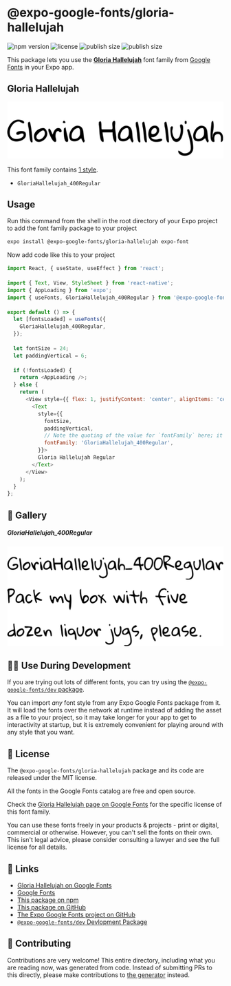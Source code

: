 # @expo-google-fonts/gloria-hallelujah

![npm version](https://flat.badgen.net/npm/v/@expo-google-fonts/gloria-hallelujah)
![license](https://flat.badgen.net/github/license/expo/google-fonts)
![publish size](https://flat.badgen.net/packagephobia/install/@expo-google-fonts/gloria-hallelujah)
![publish size](https://flat.badgen.net/packagephobia/publish/@expo-google-fonts/gloria-hallelujah)

This package lets you use the [**Gloria Hallelujah**](https://fonts.google.com/specimen/Gloria+Hallelujah) font family from [Google Fonts](https://fonts.google.com/) in your Expo app.

## Gloria Hallelujah

![Gloria Hallelujah](./font-family.png)

This font family contains [1 style](#-gallery).

- `GloriaHallelujah_400Regular`

## Usage

Run this command from the shell in the root directory of your Expo project to add the font family package to your project
```sh
expo install @expo-google-fonts/gloria-hallelujah expo-font
```

Now add code like this to your project
```js
import React, { useState, useEffect } from 'react';

import { Text, View, StyleSheet } from 'react-native';
import { AppLoading } from 'expo';
import { useFonts, GloriaHallelujah_400Regular } from '@expo-google-fonts/gloria-hallelujah';

export default () => {
  let [fontsLoaded] = useFonts({
    GloriaHallelujah_400Regular,
  });

  let fontSize = 24;
  let paddingVertical = 6;

  if (!fontsLoaded) {
    return <AppLoading />;
  } else {
    return (
      <View style={{ flex: 1, justifyContent: 'center', alignItems: 'center' }}>
        <Text
          style={{
            fontSize,
            paddingVertical,
            // Note the quoting of the value for `fontFamily` here; it expects a string!
            fontFamily: 'GloriaHallelujah_400Regular',
          }}>
          Gloria Hallelujah Regular
        </Text>
      </View>
    );
  }
};

```

## 🔡 Gallery

##### GloriaHallelujah_400Regular
![GloriaHallelujah_400Regular](./GloriaHallelujah_400Regular.ttf.png)


## 👩‍💻 Use During Development

If you are trying out lots of different fonts, you can try using the [`@expo-google-fonts/dev` package](https://github.com/expo/google-fonts/tree/master/font-packages/dev#readme).

You can import *any* font style from any Expo Google Fonts package from it. It will load the fonts
over the network at runtime instead of adding the asset as a file to your project, so it may take longer
for your app to get to interactivity at startup, but it is extremely convenient
for playing around with any style that you want.

## 📖 License

The `@expo-google-fonts/gloria-hallelujah` package and its code are released under the MIT license.

All the fonts in the Google Fonts catalog are free and open source.

Check the [Gloria Hallelujah page on Google Fonts](https://fonts.google.com/specimen/Gloria+Hallelujah) for the specific license of this font family.

You can use these fonts freely in your products & projects - print or digital, commercial or otherwise. However, you can't sell the fonts on their own. This isn't legal advice, please consider consulting a lawyer and see the full license for all details.

## 🔗 Links

- [Gloria Hallelujah on Google Fonts](https://fonts.google.com/specimen/Gloria+Hallelujah)
- [Google Fonts](https://fonts.google.com/)
- [This package on npm](https://www.npmjs.com/package/@expo-google-fonts/gloria-hallelujah)
- [This package on GitHub](https://github.com/expo/google-fonts/tree/master/font-packages/gloria-hallelujah)
- [The Expo Google Fonts project on GitHub](https://github.com/expo/google-fonts)
- [`@expo-google-fonts/dev` Devlopment Package](https://github.com/expo/google-fonts/tree/master/font-packages/dev)

## 🤝 Contributing

Contributions are very welcome! This entire directory, including what you are reading now, was generated from code. Instead of submitting PRs to this directly, please make contributions to [the generator](https://github.com/expo/google-fonts/tree/master/packages/generator) instead.
